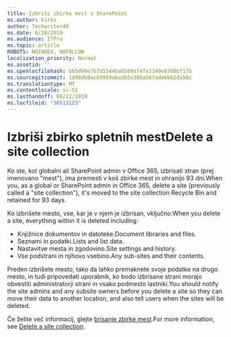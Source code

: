```yaml
---
title: Izbriši zbirko mest v SharePoint
ms.author: kirks
author: Techwriter40
ms.date: 6/20/2019
ms.audience: ITPro
ms.topic: article
ROBOTS: NOINDEX, NOFOLLOW
localization_priority: Normal
ms.assetid: ''
ms.openlocfilehash: bb5d99e767d5344bab509df4fe2349e8760bf17b
ms.sourcegitcommit: 1d98db8acb9959aba3b5e308a567ade6b62da56c
ms.translationtype: MT
ms.contentlocale: sl-SI
ms.lasthandoff: 08/22/2019
ms.locfileid: "36513123"
---
```

# <a name="delete-a-site-collection"></a><span data-ttu-id="7ba39-102">Izbriši zbirko spletnih mest</span><span class="sxs-lookup"><span data-stu-id="7ba39-102">Delete a site collection</span></span>

<span data-ttu-id="7ba39-103">Ko ste, kot globalni ali SharePoint admin v Office 365, izbrisati stran (prej imenovano "mest"), ima premesti v koš zbirke mest in ohranijo 93 dni.</span><span class="sxs-lookup"><span data-stu-id="7ba39-103">When you, as a global or SharePoint admin in Office 365, delete a site (previously called a "site collection"), it's moved to the site collection Recycle Bin and retained for 93 days.</span></span> 

<span data-ttu-id="7ba39-104">Ko izbrišete mesto, vse, kar je v njem je izbrisan, vključno:</span><span class="sxs-lookup"><span data-stu-id="7ba39-104">When you delete a site, everything within it is deleted including:</span></span>

- <span data-ttu-id="7ba39-105">Knjižnice dokumentov in datoteke.</span><span class="sxs-lookup"><span data-stu-id="7ba39-105">Document libraries and files.</span></span>
- <span data-ttu-id="7ba39-106">Seznami in podatki.</span><span class="sxs-lookup"><span data-stu-id="7ba39-106">Lists and list data.</span></span>
- <span data-ttu-id="7ba39-107">Nastavitve mesta in zgodovino.</span><span class="sxs-lookup"><span data-stu-id="7ba39-107">Site settings and history.</span></span>
- <span data-ttu-id="7ba39-108">Vse podstrani in njihovo vsebino.</span><span class="sxs-lookup"><span data-stu-id="7ba39-108">Any sub-sites and their contents.</span></span>

<span data-ttu-id="7ba39-109">Preden izbrišete mesto, tako da lahko premaknete svoje podatke na drugo mesto, in tudi pripovedati uporabnik, ko bodo izbrisane strani morajo obvestiti administratorji strani in vsako podmesto lastniki.</span><span class="sxs-lookup"><span data-stu-id="7ba39-109">You should notify the site admins and any subsite owners before you delete a site so they can move their data to another location, and also tell users when the sites will be deleted.</span></span> 

<span data-ttu-id="7ba39-110">Če želite več informacij, glejte [brisanje zbirke mest](https://docs.microsoft.com/sharepoint/delete-site-collection).</span><span class="sxs-lookup"><span data-stu-id="7ba39-110">For more information, see [Delete a site collection](https://docs.microsoft.com/sharepoint/delete-site-collection).</span></span> 